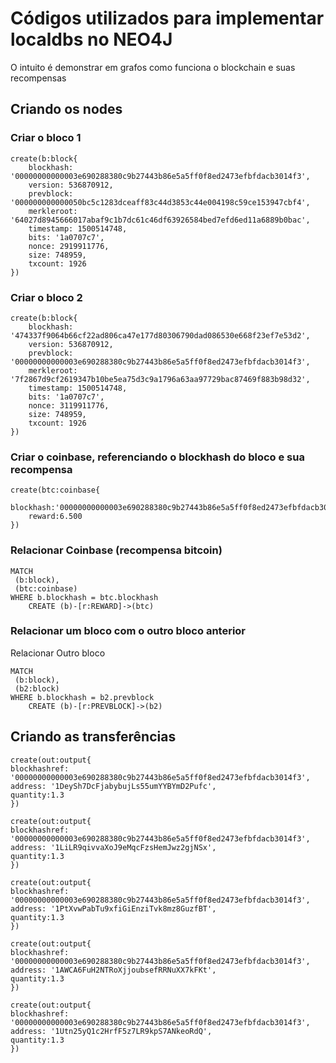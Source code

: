 # Códigos utilizados para implementar localdbs no NEO4J

O intuito é demonstrar em grafos como funciona o blockchain e suas recompensas


## Criando os nodes

### Criar o bloco 1
```
create(b:block{
    blockhash: '00000000000003e690288380c9b27443b86e5a5ff0f8ed2473efbfdacb3014f3',
    version: 536870912,
    prevblock: '000000000000050bc5c1283dceaff83c44d3853c44e004198c59ce153947cbf4',
    merkleroot: '64027d8945666017abaf9c1b7dc61c46df63926584bed7efd6ed11a6889b0bac',
    timestamp: 1500514748,
    bits: '1a0707c7',
    nonce: 2919911776,
    size: 748959,
    txcount: 1926
})
```

### Criar o bloco 2
```
create(b:block{
    blockhash: '474337f9064b66cf22ad806ca47e177d80306790dad086530e668f23ef7e53d2',
    version: 536870912,
    prevblock: '00000000000003e690288380c9b27443b86e5a5ff0f8ed2473efbfdacb3014f3',
    merkleroot: '7f2867d9cf2619347b10be5ea75d3c9a1796a63aa97729bac87469f883b98d32',
    timestamp: 1500514748,
    bits: '1a0707c7',
    nonce: 3119911776,
    size: 748959,
    txcount: 1926
})
```

### Criar o coinbase, referenciando o blockhash do bloco e sua recompensa
```
create(btc:coinbase{
	blockhash:'00000000000003e690288380c9b27443b86e5a5ff0f8ed2473efbfdacb3014f3',
	reward:6.500
})
```

### Relacionar Coinbase (recompensa bitcoin)
```
MATCH
 (b:block),
 (btc:coinbase)
WHERE b.blockhash = btc.blockhash
    CREATE (b)-[r:REWARD]->(btc)
```

### Relacionar um bloco com o outro bloco anterior
Relacionar Outro bloco
```
MATCH
 (b:block),
 (b2:block)
WHERE b.blockhash = b2.prevblock
    CREATE (b)-[r:PREVBLOCK]->(b2)
```

## Criando as transferências

```
create(out:output{
blockhashref: '00000000000003e690288380c9b27443b86e5a5ff0f8ed2473efbfdacb3014f3',
address: '1DeySh7DcFjabybujLs55umYYBYmD2Pufc',
quantity:1.3
})

create(out:output{
blockhashref: '00000000000003e690288380c9b27443b86e5a5ff0f8ed2473efbfdacb3014f3',
address: '1LiLR9qivvaXoJ9eMqcFzsHemJwz2gjNSx',
quantity:1.3
})

create(out:output{
blockhashref: '00000000000003e690288380c9b27443b86e5a5ff0f8ed2473efbfdacb3014f3',
address: '1PtXvwPabTu9xfiGiEnziTvk8mz8GuzfBT',
quantity:1.3
})

create(out:output{
blockhashref: '00000000000003e690288380c9b27443b86e5a5ff0f8ed2473efbfdacb3014f3',
address: '1AWCA6FuH2NTRoXjjoubsefRRNuXX7kFKt',
quantity:1.3
})

create(out:output{
blockhashref: '00000000000003e690288380c9b27443b86e5a5ff0f8ed2473efbfdacb3014f3',
address: '1Utn25yQ1c2HrfF5z7LR9kpS7ANkeoRdQ',
quantity:1.3
})
```

